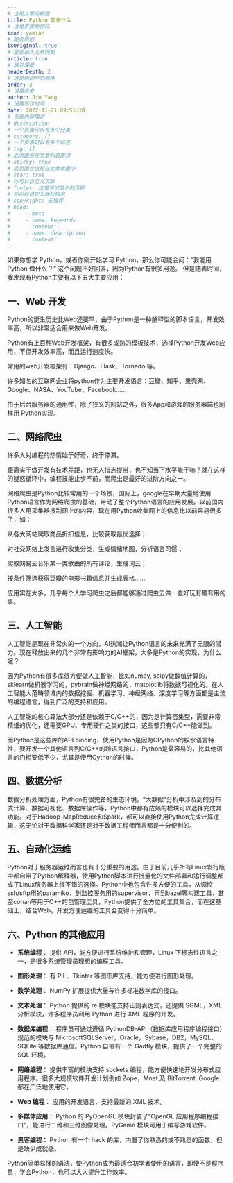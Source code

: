 ```yaml
---
# 这是文章的标题
title: Python 能做什么
# 这是页面的图标
icon: yemian
# 是否原创
isOriginal: true
# 是否加入文章列表
article: true
# 展开深度
headerDepth: 2
# 这是侧边栏的顺序
order: 3
# 设置作者
author: Jiu Yang
# 设置写作时间
date: 2022-11-21 09:51:18
# 页面内容描述
# description: 
# 一个页面可以有多个分类
# category: []
# 一个页面可以有多个标签
# tag: []
# 此页面会在文章列表置顶
# sticky: true
# 此页面会出现在文章收藏中
# star: true
# 你可以自定义页脚
# footer: 这是测试显示的页脚
# 你可以自定义版权信息
# copyright: 无版权
# head:
#   - - meta
#     - name: keywords
#       content: 
#     - name: description
#       content: 
---
```


如果你想学 Python，或者你刚开始学习 Python，那么你可能会问：“我能用 Python 做什么？”
这个问题不好回答，因为Python有很多用途。
但是随着时间，我发现有Python主要有以下五大主要应用：

## 一、Web 开发

Python的诞生历史比Web还要早，由于Python是一种解释型的脚本语言，开发效率高，所以非常适合用来做Web开发。

Python有上百种Web开发框架，有很多成熟的模板技术，选择Python开发Web应用，不但开发效率高，而且运行速度快。

常用的web开发框架有：Django、Flask、Tornado 等。

许多知名的互联网企业将python作为主要开发语言：豆瓣、知乎、果壳网、Google、NASA、YouTube、Facebook……

由于后台服务器的通用性，除了狭义的网站之外，很多App和游戏的服务器端也同样用 Python实现。

## 二、网络爬虫

许多人对编程的热情始于好奇，终于停滞。

距离实干做开发有技术差距，也无人指点提带，也不知当下水平能干嘛？就在这样的疑惑循环中，编程技能止步不前，而爬虫是最好的进阶方向之一。

网络爬虫是Python比较常用的一个场景，国际上，google在早期大量地使用Python语言作为网络爬虫的基础，带动了整个Python语言的应用发展。以前国内很多人用采集器搜刮网上的内容，现在用Python收集网上的信息比以前容易很多了，如：

从各大网站爬取商品折扣信息，比较获取最优选择；

对社交网络上发言进行收集分类，生成情绪地图，分析语言习惯；

爬取网易云音乐某一类歌曲的所有评论，生成词云；

按条件筛选获得豆瓣的电影书籍信息并生成表格……

应用实在太多，几乎每个人学习爬虫之后都能够通过爬虫去做一些好玩有趣有用的事。

## 三、人工智能

人工智能是现在非常火的一个方向，AI热潮让Python语言的未来充满了无限的潜力。现在释放出来的几个非常有影响力的AI框架，大多是Python的实现，为什么呢？

因为Python有很多库很方便做人工智能，比如numpy, scipy做数值计算的，sklearn做机器学习的，pybrain做神经网络的，matplotlib将数据可视化的。在人工智能大范畴领域内的数据挖掘、机器学习、神经网络、深度学习等方面都是主流的编程语言，得到广泛的支持和应用。

人工智能的核心算法大部分还是依赖于C/C++的，因为是计算密集型，需要非常精细的优化，还需要GPU、专用硬件之类的接口，这些都只有C/C++能做到。

而Python是这些库的API binding，使用Python是因为CPython的胶水语言特性，要开发一个其他语言到C/C++的跨语言接口，Python是最容易的，比其他语言的门槛要低不少，尤其是使用Cython的时候。

## 四、数据分析

数据分析处理方面，Python有很完备的生态环境。“大数据”分析中涉及到的分布式计算、数据可视化、数据库操作等，Python中都有成熟的模块可以选择完成其功能。对于Hadoop-MapReduce和Spark，都可以直接使用Python完成计算逻辑，这无论对于数据科学家还是对于数据工程师而言都是十分便利的。

## 五、自动化运维

Python对于服务器运维而言也有十分重要的用途。由于目前几乎所有Linux发行版中都自带了Python解释器，使用Python脚本进行批量化的文件部署和运行调整都成了Linux服务器上很不错的选择。Python中也包含许多方便的工具，从调控ssh/sftp用的paramiko，到监控服务用的supervisor，再到bazel等构建工具，甚至conan等用于C++的包管理工具，Python提供了全方位的工具集合，而在这基础上，结合Web，开发方便运维的工具会变得十分简单。

## 六、Python 的其他应用

- **系统编程**： 提供 API，能方便进行系统维护和管理，Linux 下标志性语言之一，是很多系统管理员理想的编程工具。

- **图形处理**： 有 PIL、Tkinter 等图形库支持，能方便进行图形处理。

- **数学处理**： NumPy 扩展提供大量与许多标准数学库的接口。

- **文本处理**： Python 提供的 re 模块能支持正则表达式，还提供 SGML，XML 分析模块，许多程序员利用 Python 进行 XML 程序的开发。

- **数据库编程**： 程序员可通过遵循 PythonDB-API（数据库应用程序编程接口）规范的模块与 MicrosoftSQLServer，Oracle，Sybase，DB2，MySQL、SQLite 等数据库通信。Python 自带有一个 Gadfly 模块，提供了一个完整的 SQL 环境。

- **网络编程**： 提供丰富的模块支持 sockets 编程，能方便快速地开发分布式应用程序。很多大规模软件开发计划例如 Zope，Mnet 及 BitTorrent. Google 都在广泛地使用它。

- **Web 编程**： 应用的开发语言，支持最新的 XML 技术。

- **多媒体应用**： Python 的 PyOpenGL 模块封装了“OpenGL 应用程序编程接口”，能进行二维和三维图像处理。PyGame 模块可用于编写游戏软件。

- **黑客编程**： Python 有一个 hack 的库，内置了你熟悉的或不熟悉的函数，但是缺少成就感。

Python简单易懂的语法，使Python成为最适合初学者使用的语言，即使不是程序员，学会Python，也可以大大提升工作效率。